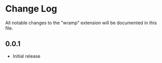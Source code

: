 # Change Log
All notable changes to the "wramp" extension will be documented in this file.

## 0.0.1
- Initial release